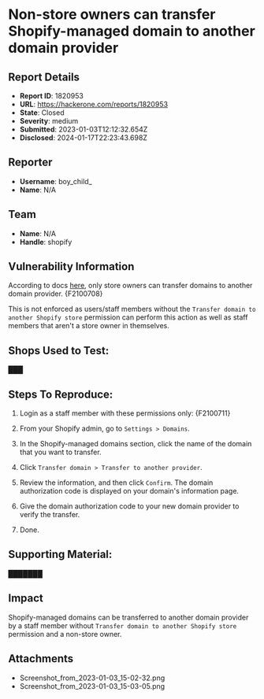 # Non-store owners can transfer Shopify-managed domain to another domain provider

## Report Details
- **Report ID**: 1820953
- **URL**: https://hackerone.com/reports/1820953
- **State**: Closed
- **Severity**: medium
- **Submitted**: 2023-01-03T12:12:32.654Z
- **Disclosed**: 2024-01-17T22:23:43.698Z

## Reporter
- **Username**: boy_child_
- **Name**: N/A

## Team
- **Name**: N/A
- **Handle**: shopify

## Vulnerability Information
According to docs [here](https://help.shopify.com/en/manual/domains/managing-domain-ownership/transferring-shopify-domains#transfer-your-shopify-managed-domain-to-another-domain-provider), only store owners can transfer domains to another domain provider.
{F2100708}

This is not enforced as users/staff members without the `Transfer domain to another Shopify store` permission can perform this action as well as staff members that aren't a store owner in themselves.

## Shops Used to Test:
███

## Steps To Reproduce:
1. Login as a staff member with these permissions only:
{F2100711}

2. From your Shopify admin, go to `Settings > Domains`.
3. In the Shopify-managed domains section, click the name of the domain that you want to transfer.
4. Click `Transfer domain > Transfer to another provider`.
5. Review the information, and then click `Confirm`. The domain authorization code is displayed on your domain's information page.
6. Give the domain authorization code to your new domain provider to verify the transfer.
7. Done.

## Supporting Material:
███████

## Impact

Shopify-managed domains can be transferred to another domain provider by a staff member without `Transfer domain to another Shopify store` permission and a non-store owner.

## Attachments
- Screenshot_from_2023-01-03_15-02-32.png
- Screenshot_from_2023-01-03_15-03-05.png
